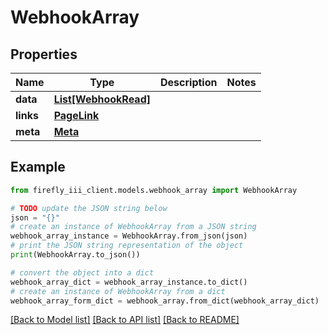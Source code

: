 # WebhookArray


## Properties

Name | Type | Description | Notes
------------ | ------------- | ------------- | -------------
**data** | [**List[WebhookRead]**](WebhookRead.md) |  | 
**links** | [**PageLink**](PageLink.md) |  | 
**meta** | [**Meta**](Meta.md) |  | 

## Example

```python
from firefly_iii_client.models.webhook_array import WebhookArray

# TODO update the JSON string below
json = "{}"
# create an instance of WebhookArray from a JSON string
webhook_array_instance = WebhookArray.from_json(json)
# print the JSON string representation of the object
print(WebhookArray.to_json())

# convert the object into a dict
webhook_array_dict = webhook_array_instance.to_dict()
# create an instance of WebhookArray from a dict
webhook_array_form_dict = webhook_array.from_dict(webhook_array_dict)
```
[[Back to Model list]](../README.md#documentation-for-models) [[Back to API list]](../README.md#documentation-for-api-endpoints) [[Back to README]](../README.md)


